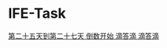 # IFE-Task
[第二十五天到第二十七天 倒数开始 滴答滴 滴答滴](http://htmlpreview.github.io/?https://fenglin-pan.github.io/IFE-Task/.)

